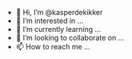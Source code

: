 - 👋 Hi, I’m @kasperdekikker
- 👀 I’m interested in ...
- 🌱 I’m currently learning ...
- 💞️ I’m looking to collaborate on ...
- 📫 How to reach me ...

<!---
kasperdekikker/kasperdekikker is a ✨ special ✨ repository because its `README.md` (this file) appears on your GitHub profile.
You can click the Preview link to take a look at your changes.
--->
